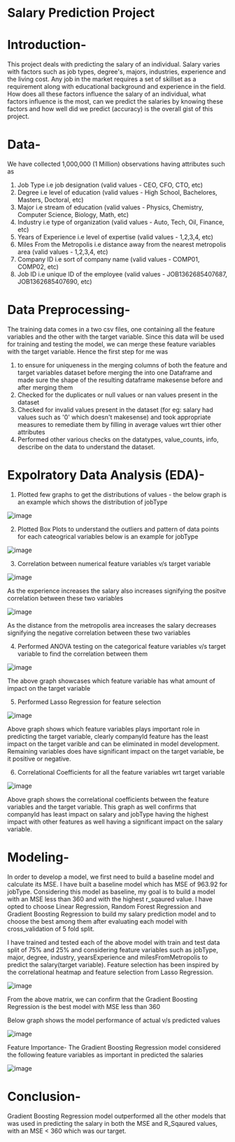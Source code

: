 # Salary Prediction Project

# Introduction-

This project deals with predicting the salary of an individual. Salary varies with factors such as job types, degree's, majors, industries, experience and the living cost. Any job in the market requires a set of skillset as a requirement along with educational background and experience in the field. How does all these factors influence the salary of an individual, what factors influence is the most, can we predict the salaries by knowing these factors and how well did we predict (accuracy) is the overall gist of this project.

# Data-

We have collected 1,000,000 (1 Million) observations having attributes such as

1) Job Type i.e job designation (valid values - CEO, CFO, CTO, etc)
2) Degree i.e level of education (valid values - High School, Bachelores, Masters, Doctoral, etc)
3) Major i.e stream of education (valid values - Physics, Chemistry, Computer Science, Biology, Math, etc)
4) Industry i.e type of organization (valid values - Auto, Tech, Oil, Finance, etc)
5) Years of Experience i.e level of expertise (valid values - 1,2,3,4, etc)
6) Miles From the Metropolis i.e distance away from the nearest metropolis area (valid values - 1,2,3,4, etc)
7) Company ID i.e sort of company name (valid values - COMP01, COMP02, etc)
8) Job ID i.e unique ID of the employee (valid values - JOB1362685407687, JOB1362685407690, etc)


# Data Preprocessing-
The training data comes in a two csv files, one containing all the feature variables and the other with the target variable. Since this data will be used for training and testing the model, we can merge these feature variables with the target variable. 
Hence the first step for me was 
1) to ensure for uniqueness in the merging columns of both the feature and target variables dataset before merging the into one Dataframe and made sure the shape of the resulting dataframe makesense before and after merging them
2) Checked for the duplicates or null values or nan values present in the dataset
3) Checked for invalid values present in the dataset (for eg: salary had values such as '0' which doesn't makesense) and took appropriate measures to remediate them by filling in average values wrt thier other attributes
4) Performed other various checks on the datatypes, value_counts, info, describe on the data to understand the dataset.


# Expolratory Data Analysis (EDA)-
1) Plotted few graphs to get the distributions of values - the below graph is an example which shows the distribution of jobType

![image](https://user-images.githubusercontent.com/44300495/112864529-e3184200-9085-11eb-9c96-8890db4121bd.png)


2) Plotted Box Plots to understand the outliers and pattern of data points for each cateogrical variables below is an example for jobType

![image](https://user-images.githubusercontent.com/44300495/112865045-66399800-9086-11eb-836e-a6c5bc01dbdb.png)


3) Correlation between numerical feature variables v/s target variable

![image](https://user-images.githubusercontent.com/44300495/112865667-fa0b6400-9086-11eb-8fb3-ac92e1895854.png)

   As the experience increases the salary also increases signifying the positve correlation between these two variables


![image](https://user-images.githubusercontent.com/44300495/112865788-1c9d7d00-9087-11eb-9804-4b74699fa80c.png)

   As the distance from the metropolis area increases the salary decreases signifying the negative correlation between these two variables


4) Performed ANOVA testing on the categorical feature variables v/s target variable to find the correlation between them

![image](https://user-images.githubusercontent.com/44300495/112866216-8b7ad600-9087-11eb-9f0b-f95e3a593d40.png)

   The above graph showcases which feature variable has what amount of impact on the target variable


5) Performed Lasso Regression for feature selection

![image](https://user-images.githubusercontent.com/44300495/112866586-f3c9b780-9087-11eb-82a0-b7cd7ff932f5.png)

  Above graph shows which feature variables plays important role in predicting the target variable, clearly companyId feature has the least impact on the target varible and can   be eliminated in model development. Remaining variables does have significant impact on the target variable, be it positive or negative.
  
  
6) Correlational Coefficients for all the feature variables wrt target variable

![image](https://user-images.githubusercontent.com/44300495/112893144-45823a00-90a8-11eb-9187-c862b84b4fdb.png)

  Above graph shows the correlational coefficients between the feature variables and the target variable. This graph as well confirms that companyId has least impact on salary     and jobType having the highest impact with other features as well having a significant impact on the salary variable.


# Modeling-

 In order to develop a model, we first need to build a baseline model and calculate its MSE. I have built a baseline model which has MSE of 963.92 for jobType. Considering this model as baseline, my goal is to build a model with an MSE less than 360 and with the highest r_sqaured value. I have opted to choose Linear Regression, Random Forest Regression and Gradient Boosting Regression to build my salary prediction model and to choose the best among them after evaluating each model with cross_validation of 5 fold split.

 I have trained and tested each of the above model with train and test data split of 75% and 25% and considering feature variables such as jobType, major, degree, industry, yearsExperience and milesFromMetropolis to predict the salary(target variable). Feature selection has been inspired by the correlational heatmap and feature selection from Lasso Regression.
 
 ![image](https://user-images.githubusercontent.com/44300495/112894659-21275d00-90aa-11eb-968a-906fc22d89d6.png)


  From the above matrix, we can confirm that the Gradient Boosting Regression is the best model with MSE less than 360
  
  Below graph shows the model performance of actual v/s predicted values
  
  ![image](https://user-images.githubusercontent.com/44300495/112895131-baef0a00-90aa-11eb-97bd-3167d1d554de.png)
  
  
  Feature Importance- The Gradient Boosting Regression model considered the following feature variables as important in predicted the salaries
  
  ![image](https://user-images.githubusercontent.com/44300495/112895352-03a6c300-90ab-11eb-880d-7bbe15f38fde.png)
  
  
  # Conclusion-
  
   Gradient Boosting Regression model outperformed all the other models that was used in predicting the salary in both the MSE and R_Sqaured values, with an MSE < 360 which was our target.











